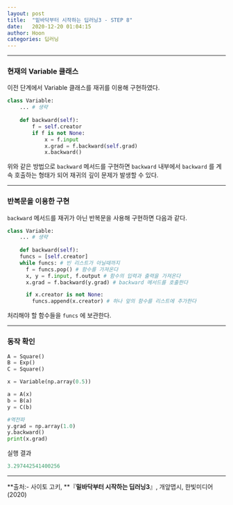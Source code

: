 ```yaml
---
layout: post
title:  "밑바닥부터 시작하는 딥러닝3 - STEP 8"
date:   2020-12-20 01:04:15
author: Hoon
categories: 딥러닝
---
```


----

###  현재의 Variable 클래스

이전 단계에서 Variable 클래스를 재귀를 이용해 구현하였다.

~~~python
class Variable:
    ... # 생략
    
    def backward(self):
        f = self.creator
        if f is not None:
            x = f.input
            x.grad = f.backward(self.grad)
            x.backward()
~~~

위와 같은 방법으로 `backward` 메서드를 구현하면 `backward` 내부에서 `backward` 를 계속 호출하는 형태가 되어 재귀의 깊이 문제가 발생할 수 있다.

----

### 반복문을 이용한 구현

`backward` 메서드를 재귀가 아닌 반복문을 사용해 구현하면 다음과 같다.

~~~python
class Variable:
    ... # 생략
    
    def backward(self):
    funcs = [self.creator]
    while funcs: # 빈 리스트가 아닐때까지
      f = funcs.pop() # 함수를 가져온다
      x, y = f.input, f.output # 함수의 입력과 출력을 가져온다
      x.grad = f.backward(y.grad) # backward 메서드를 호출한다

      if x.creator is not None:
        funcs.append(x.creator) # 하나 앞의 함수를 리스트에 추가한다
~~~

처리해야 할 함수들을 `funcs` 에 보관한다.

----

### 동작 확인

~~~python
A = Square()
B = Exp()
C = Square()

x = Variable(np.array(0.5))

a = A(x)
b = B(a)
y = C(b)

#역전파
y.grad = np.array(1.0)
y.backward()
print(x.grad)
~~~

실행 결과

~~~python
3.297442541400256
~~~

-----

**출처:\- 사이토 고키, **『**밑바닥부터 시작하는 딥러닝3**』, 개앞맵시, 한빛미디어(2020)

